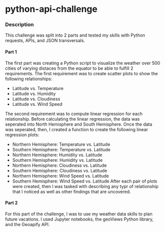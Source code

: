 # python-api-challenge

### Description

This challenge was split into 2 parts and tested my skills with Python requests, APIs, and JSON transversals. 

#### Part 1
The first part was creating a Python script to visualize the weather over 500 cities of varying distaces from the equator to be able to fulfill 2 requirements. 
The first requirement was to create scatter plots to show the following relationships:
- Latitude vs. Temperature
- Latitude vs. Humidity
- Latitude vs. Cloudiness
- Latitude vs. Wind Speed

The second requirement was to compute linear regression for each relationship. Before calculating the linear regression, the data was seperated into North Hemisphere and South Hemisphere. 
Once the data was seperated, then, I created a function to create the following linear regression plots:
- Northern Hemisphere: Temperature vs. Latitude
- Southern Hemisphere: Temperature vs. Latitude
- Northern Hemisphere: Humidity vs. Latitude
- Southern Hemisphere: Humidity vs. Latitude
- Northern Hemisphere: Cloudiness vs. Latitude
- Southern Hemisphere: Cloudiness vs. Latitude
- Northern Hemisphere: Wind Speed vs. Latitude
- Southern Hemisphere: Wind Speed vs. Latitude
After each pair of plots were created, then I was tasked with describing any typr of relationship that I noticed as well as other findings that are uncovered.

#### Part 2
For this part of the challenge, I was to use my weather data skills to plan future vacations. I used Jupyter notebooks, the geoViews Python library, and the Geoapify API.
